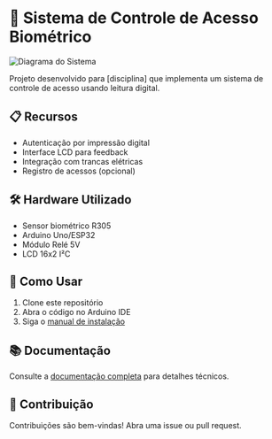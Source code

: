 # 🚪 Sistema de Controle de Acesso Biométrico

![Diagrama do Sistema](docs/imagens/diagrama.png)

Projeto desenvolvido para [disciplina] que implementa um sistema de controle de acesso usando leitura digital.

## 📋 Recursos
- Autenticação por impressão digital
- Interface LCD para feedback
- Integração com trancas elétricas
- Registro de acessos (opcional)

## 🛠️ Hardware Utilizado
- Sensor biométrico R305
- Arduino Uno/ESP32
- Módulo Relé 5V
- LCD 16x2 I²C

## 🔧 Como Usar
1. Clone este repositório
2. Abra o código no Arduino IDE
3. Siga o [manual de instalação](docs/manual-instalacao.md)

## 📚 Documentação
Consulte a [documentação completa](docs/projeto.md) para detalhes técnicos.

## 👥 Contribuição
Contribuições são bem-vindas! Abra uma issue ou pull request.
